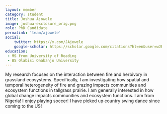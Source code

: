 ```yaml
---
layout: member
category: student
title: Joshua Ajowele
image: joshua-exclosure_orig.png
role: PhD Candidate
permalink: 'team/ajowele'
social:
    twitter: https://x.com/JAjowele
    google-scholar: https://scholar.google.com/citations?hl=en&user=wJULj50AAAAJ
education:
 - MS from University of Reading
 - BS Olabisi Onabanjo University
---
```


My research focuses on the interaction between fire and herbivory in grassland ecosystems. Specifically, I am investigating how spatial and temporal heterogeneity of fire and grazing impacts communities and ecosystem functions in tallgrass prairie. I am generally interested in how global change impacts communities and ecosystem functions.
I am from Nigeria! I enjoy playing soccer! I have picked up country swing dance since coming to the US!
